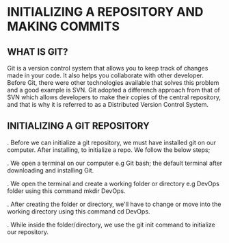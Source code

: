 # INITIALIZING A REPOSITORY AND MAKING COMMITS

## WHAT IS GIT?

Git is a version control system that allows you to keep track of changes made in your code. It also helps you collaborate with other developer. Before Git, there were other technologies available that solves this problem and a good example is SVN. Git adopted a differench approach from that of SVN which allows developers to make their copies of the central repository, and that is why it is referred to as a Distributed Version Control System.

## INITIALIZING A GIT REPOSITORY
. Before we can initialize a git repository, we must have installed git on our computer. After installing, to initialize a repo. We follow the below steps;

. We open a terminal on our computer e.g Git bash; the default terminal after downloading and installing Git.

. We open the terminal and create a working folder or directory e.g DevOps folder using this command mkdir DevOps.

. After creating the folder or directory, we'll have to change or move into the working directory using this command cd DevOps.

. While inside the folder/directory, we use the git init command to initialize our repository.
